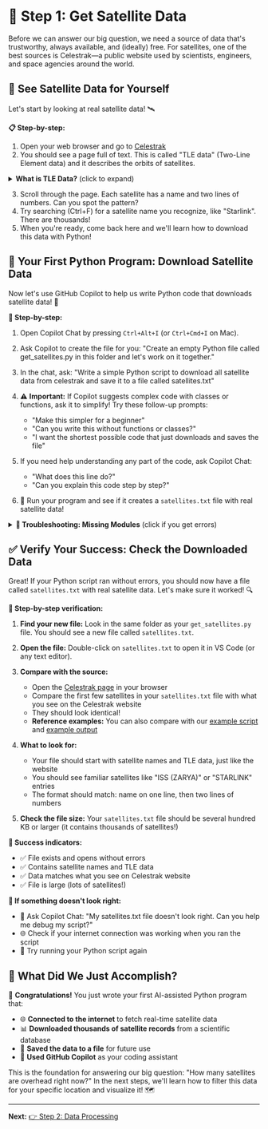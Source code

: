 
# 🚀 Step 1: Get Satellite Data

Before we can answer our big question, we need a source of data that's trustworthy, always available, and (ideally) free. For satellites, one of the best sources is Celestrak—a public website used by scientists, engineers, and space agencies around the world.

## 👀 See Satellite Data for Yourself

Let's start by looking at real satellite data! 🛰️

**📋 Step-by-step:**
1. Open your web browser and go to <a href="https://celestrak.org/NORAD/elements/gp.php?GROUP=active&FORMAT=tle" target="_blank" rel="noopener noreferrer">Celestrak</a>
2. You should see a page full of text. This is called "TLE data"  (Two-Line Element data) and it describes the orbits of satellites.

<details>
<summary><strong>What is TLE Data?</strong> (click to expand)</summary>

When you look at the Celestrak page, you'll see blocks of text like this:

```
ISS (ZARYA)
1 25544U 98067A   23345.12345678  .00001234  00000-0  12345-4 0  9991
2 25544  51.6416  21.1234 0001234 123.4567 234.5678 15.54321098765432
```

- The first line is the satellite's name (like "ISS (ZARYA)").
- The next two lines are the "Two-Line Element" (TLE) data. These numbers describe the satellite's orbit—like its path, speed, and position in space.

**Visual Guide:**

| Line | What it means       |
|------|---------------------|
| 1    | Satellite name      |
| 2    | Orbit info (part 1) |
| 3    | Orbit info (part 2) |

You don't need to understand all the numbers yet—just know that this is the data we'll use to find satellites!

</details>


3. Scroll through the page. Each satellite has a name and two lines of numbers. Can you spot the pattern?
4. Try searching (Ctrl+F) for a satellite name you recognize, like "Starlink". There are thousands!
5. When you're ready, come back here and we'll learn how to download this data with Python!

## 🐍 Your First Python Program: Download Satellite Data

Now let's use GitHub Copilot to help us write Python code that downloads satellite data! 🤖

**🎯 Step-by-step:**

1. Open Copilot Chat by pressing `Ctrl+Alt+I` (or `Ctrl+Cmd+I` on Mac).

2. Ask Copilot to create the file for you: "Create an empty Python file called get_satellites.py in this folder and let's work on it together."

3. In the chat, ask: "Write a simple Python script to download all satellite data from celestrak and save it to a file called satellites.txt"

4. ⚠️ **Important:** If Copilot suggests complex code with classes or functions, ask it to simplify! Try these follow-up prompts:
   - "Make this simpler for a beginner"
   - "Can you write this without functions or classes?"
   - "I want the shortest possible code that just downloads and saves the file"

5. If you need help understanding any part of the code, ask Copilot Chat:
   - "What does this line do?"
   - "Can you explain this code step by step?"

6. 🎉 Run your program and see if it creates a `satellites.txt` file with real satellite data!

<details>
<summary><strong>🔧 Troubleshooting: Missing Modules</strong> (click if you get errors)</summary>

If you get an error like `ModuleNotFoundError: No module named 'requests'`, don't worry! This is normal and a great chance to practice with Copilot.

**Ask Copilot for help:**
1. Press `Ctrl+I` (or `Cmd+I` on Mac) to open Copilot Chat
2. Ask: "I got a ModuleNotFoundError for requests. How do I fix this?"
3. Follow Copilot's suggestions (it will likely tell you to use `pip install requests`)
4. Try running your program again after installing!

**What happened?** The `requests` module isn't included with Python by default—you need to install it first. This is called installing a "package" or "library." Copilot is great at helping with these kinds of setup issues!

</details>

## ✅ Verify Your Success: Check the Downloaded Data

Great! If your Python script ran without errors, you should now have a file called `satellites.txt` with real satellite data. Let's make sure it worked! 🔍

**🎯 Step-by-step verification:**

1. **Find your new file:** Look in the same folder as your `get_satellites.py` file. You should see a new file called `satellites.txt`.

2. **Open the file:** Double-click on `satellites.txt` to open it in VS Code (or any text editor).

3. **Compare with the source:** 
   - Open the <a href="https://celestrak.org/NORAD/elements/gp.php?GROUP=active&FORMAT=tle" target="_blank" rel="noopener noreferrer">Celestrak page</a> in your browser
   - Compare the first few satellites in your `satellites.txt` file with what you see on the Celestrak website
   - They should look identical!
   - **Reference examples:** You can also compare with our <a href="https://github.com/traviswillett/hi_ai/blob/main/step1_get_satellites/example_get_satellites.py" target="_blank" rel="noopener noreferrer">example script</a> and <a href="https://github.com/traviswillett/hi_ai/blob/main/step1_get_satellites/example_satellites.txt" target="_blank" rel="noopener noreferrer">example output</a>

4. **What to look for:**
   - Your file should start with satellite names and TLE data, just like the website
   - You should see familiar satellites like "ISS (ZARYA)" or "STARLINK" entries
   - The format should match: name on one line, then two lines of numbers

5. **Check the file size:** Your `satellites.txt` file should be several hundred KB or larger (it contains thousands of satellites!)

**🎉 Success indicators:**
- ✅ File exists and opens without errors
- ✅ Contains satellite names and TLE data
- ✅ Data matches what you see on Celestrak website
- ✅ File is large (lots of satellites!)

**🚨 If something doesn't look right:**
- 💬 Ask Copilot Chat: "My satellites.txt file doesn't look right. Can you help me debug my script?"
- 🌐 Check if your internet connection was working when you ran the script
- 🔄 Try running your Python script again

## 🎯 What Did We Just Accomplish?

🎉 **Congratulations!** You just wrote your first AI-assisted Python program that:

- 🌐 **Connected to the internet** to fetch real-time satellite data
- 📊 **Downloaded thousands of satellite records** from a scientific database
- 💾 **Saved the data to a file** for future use
- 🤖 **Used GitHub Copilot** as your coding assistant

This is the foundation for answering our big question: "How many satellites are overhead right now?" In the next steps, we'll learn how to filter this data for your specific location and visualize it! 🗺️

---

**Next:** [👉 Step 2: Data Processing](../step2_data_processing/README.md)